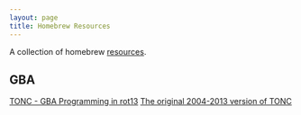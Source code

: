 ```yaml
---
layout: page
title: Homebrew Resources
---
```


A collection of homebrew [resources](..).

## GBA
[TONC - GBA Programming in rot13](https://gbadev.net/tonc/)
[The original 2004-2013 version of TONC](https://www.coranac.com/tonc/text/)